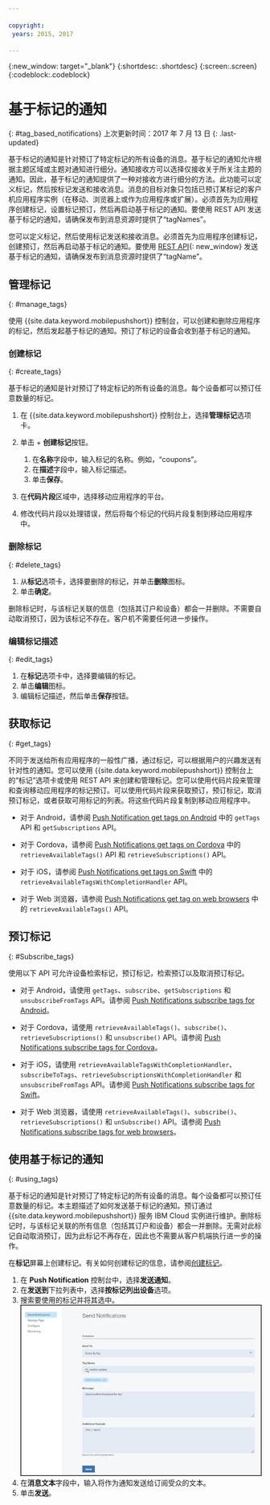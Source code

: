 ```yaml
---

copyright:
 years: 2015, 2017

---
```


{:new_window: target="_blank"}
{:shortdesc: .shortdesc}
{:screen:.screen}
{:codeblock:.codeblock}

# 基于标记的通知
{: #tag_based_notifications}
上次更新时间：2017 年 7 月 13 日
{: .last-updated}

基于标记的通知是针对预订了特定标记的所有设备的消息。基于标记的通知允许根据主题区域或主题对通知进行细分。通知接收方可以选择仅接收关于所关注主题的通知。因此，基于标记的通知提供了一种对接收方进行细分的方法。此功能可以定义标记，然后按标记发送和接收消息。消息的目标对象只包括已预订某标记的客户机应用程序实例（在移动、浏览器上或作为应用程序或扩展）。必须首先为应用程序创建标记，设置标记预订，然后再启动基于标记的通知。要使用 REST API 发送基于标记的通知，请确保发布到消息资源时提供了“tagNames”。

您可以定义标记，然后使用标记发送和接收消息。必须首先为应用程序创建标记，创建预订，然后再启动基于标记的通知。要使用 [REST API](https://imfpush.{DomainName}/imfpush/){: new_window} 发送基于标记的通知，请确保发布到消息资源时提供了“tagName”。


## 管理标记
{: #manage_tags}

使用 {{site.data.keyword.mobilepushshort}} 控制台，可以创建和删除应用程序的标记，然后发起基于标记的通知。预订了标记的设备会收到基于标记的通知。


### 创建标记
{: #create_tags}

基于标记的通知是针对预订了特定标记的所有设备的消息。每个设备都可以预订任意数量的标记。 

1. 在 {{site.data.keyword.mobilepushshort}} 控制台上，选择**管理标记**选项卡。
1. 单击 + **创建标记**按钮。   
   1. 在**名称**字段中，输入标记的名称。例如，“coupons”。
   1. 在**描述**字段中，输入标记描述。
   1. 单击**保存**。

1. 在**代码片段**区域中，选择移动应用程序的平台。
1. 修改代码片段以处理错误，然后将每个标记的代码片段复制到移动应用程序中。

### 删除标记
{: #delete_tags}

1. 从**标记**选项卡，选择要删除的标记，并单击**删除**图标。
1. 单击**确定**。

删除标记时，与该标记关联的信息（包括其订户和设备）都会一并删除。不需要自动取消预订，因为该标记不存在。客户机不需要任何进一步操作。

### 编辑标记描述
{: #edit_tags}

1. 在**标记**选项卡中，选择要编辑的标记。
1. 单击**编辑**图标。
1. 编辑标记描述，然后单击**保存**按钮。

## 获取标记
{: #get_tags}

不同于发送给所有应用程序的一般性广播，通过标记，可以根据用户的兴趣发送有针对性的通知。您可以使用 {{site.data.keyword.mobilepushshort}} 控制台上的“标记”选项卡或使用 REST API 来创建和管理标记。您可以使用代码片段来管理和查询移动应用程序的标记预订。可以使用代码片段来获取预订，预订标记，取消预订标记，或者获取可用标记的列表。将这些代码片段复制到移动应用程序中。


- 对于 Android，请参阅 [Push Notification get tags on Android](https://github.com/ibm-bluemix-mobile-services/bms-clientsdk-cordova-plugin-push/tree/Doc#ios-app) 中的 `getTags` API 和 `getSubscriptions` API。

- 对于 Cordova，请参阅 [Push Notifications get tags on Cordova](https://github.com/ibm-bluemix-mobile-services/bms-clientsdk-cordova-plugin-push/tree/Doc#push-notification-service-tags) 中的 `retrieveAvailableTags()` API 和 `retrieveSubscriptions()` API。

- 对于 iOS，请参阅 [Push Notifications get tags on Swift](https://github.com/ibm-bluemix-mobile-services/bms-clientsdk-swift-push/tree/Doc#retrieve-tags) 中的 `retrieveAvailableTagsWithCompletionHandler` API。

- 对于 Web 浏览器，请参阅 [Push Notifications get tag on web browsers](https://github.com/ibm-bluemix-mobile-services/bms-clientsdk-javascript-webpush/blob/Doc/README.md#push-notification-service-tags) 中的 `retrieveAvailableTags()` API。


## 预订标记
{: #Subscribe_tags}

使用以下 API 可允许设备检索标记，预订标记，检索预订以及取消预订标记。

- 对于 Android，请使用 `getTags`、`subscribe`、`getSubscriptions` 和 `unsubscribeFromTags` API。请参阅 [Push Notifications subscribe tags for Android](https://github.com/ibm-bluemix-mobile-services/bms-clientsdk-android-push/tree/Doc#push-notification-service-tags)。

- 对于 Cordova，请使用 `retrieveAvailableTags()`、`subscribe()`、`retrieveSubscriptions()` 和 `unsubscribe()` API。请参阅 [Push Notifications subscribe tags for Cordova](https://github.com/ibm-bluemix-mobile-services/bms-clientsdk-cordova-plugin-push/tree/Doc#push-notification-service-tags)。

- 对于 iOS，请使用 `retrieveAvailableTagsWithCompletionHandler`、`subscribeToTags`、`retrieveSubscriptionsWithCompletionHandler` 和 `unsubscribeFromTags` API。请参阅 [Push Notifications subscribe tags for Swift](https://github.com/ibm-bluemix-mobile-services/bms-clientsdk-swift-push/tree/Doc#push-notification-service-tags)。

- 对于 Web 浏览器，请使用 `retrieveAvailableTags()`、`subscribe()`、`retrieveSubscriptions()` 和 `unSubscribe()` API。请参阅 [Push Notifications subscribe tags for web browsers](https://github.com/ibm-bluemix-mobile-services/bms-clientsdk-javascript-webpush/blob/Doc/README.md#push-notification-service-tags)。

## 使用基于标记的通知
{: #using_tags}

基于标记的通知是针对预订了特定标记的所有设备的消息。每个设备都可以预订任意数量的标记。本主题描述了如何发送基于标记的通知。预订通过 {{site.data.keyword.mobilepushshort}} 服务 IBM Cloud 实例进行维护。删除标记时，与该标记关联的所有信息（包括其订户和设备）都会一并删除。无需对此标记自动取消预订，因为此标记不再存在，因此也不需要从客户机端执行进一步的操作。

在**标记**屏幕上创建标记。有关如何创建标记的信息，请参阅[创建标记](t_manage_tags.html)。

1. 在 **Push Notification** 控制台中，选择**发送通知**。
1. 在**发送到**下拉列表中，选择**按标记列出设备**选项。
1. 搜索要使用的标记并将其选中。![通知屏幕](images/tag_notification.jpg)
1. 在**消息文本**字段中，输入将作为通知发送给订阅受众的文本。
1. 单击**发送**。
